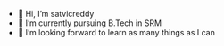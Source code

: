 - 👋 Hi, I’m satvicreddy
- 🌱 I’m currently pursuing B.Tech in SRM
- 💞️ I’m looking forward to learn as many things as I can

<!---
satvicreddy/satvicreddy is a ✨ special ✨ repository because its `README.md` (this file) appears on your GitHub profile.
You can click the Preview link to take a look at your changes.
--->
